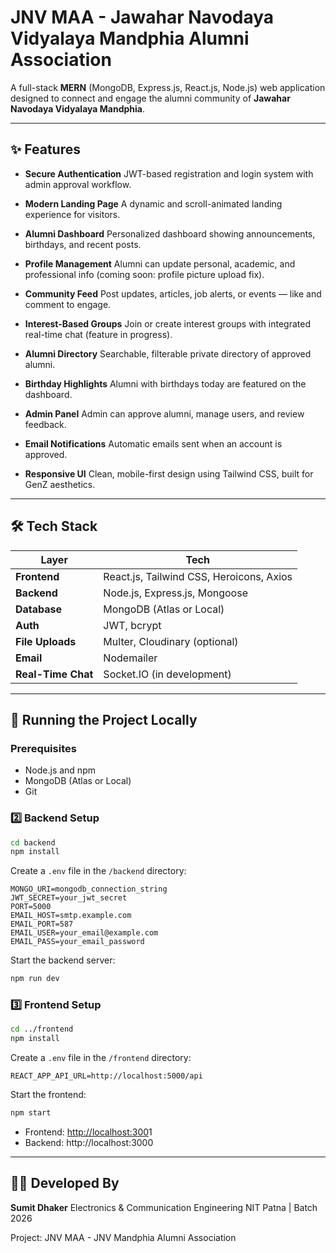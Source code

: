 # JNV MAA - Jawahar Navodaya Vidyalaya Mandphia Alumni Association

A full-stack **MERN** (MongoDB, Express.js, React.js, Node.js) web application designed to connect and engage the alumni community of **Jawahar Navodaya Vidyalaya Mandphia**.

---

## ✨ Features

* **Secure Authentication**
  JWT-based registration and login system with admin approval workflow.

* **Modern Landing Page**
  A dynamic and scroll-animated landing experience for visitors.

* **Alumni Dashboard**
  Personalized dashboard showing announcements, birthdays, and recent posts.

* **Profile Management**
  Alumni can update personal, academic, and professional info (coming soon: profile picture upload fix).

* **Community Feed**
  Post updates, articles, job alerts, or events — like and comment to engage.

* **Interest-Based Groups**
  Join or create interest groups with integrated real-time chat (feature in progress).

* **Alumni Directory**
  Searchable, filterable private directory of approved alumni.

* **Birthday Highlights**
  Alumni with birthdays today are featured on the dashboard.

* **Admin Panel**
  Admin can approve alumni, manage users, and review feedback.

* **Email Notifications**
  Automatic emails sent when an account is approved.

* **Responsive UI**
  Clean, mobile-first design using Tailwind CSS, built for GenZ aesthetics.

---

## 🛠️ Tech Stack

| Layer              | Tech                                     |
| ------------------ | ---------------------------------------- |
| **Frontend**       | React.js, Tailwind CSS, Heroicons, Axios |
| **Backend**        | Node.js, Express.js, Mongoose            |
| **Database**       | MongoDB (Atlas or Local)                 |
| **Auth**           | JWT, bcrypt                              |
| **File Uploads**   | Multer, Cloudinary (optional)            |
| **Email**          | Nodemailer                               |
| **Real-Time Chat** | Socket.IO (in development)               |

---

## 🚀 Running the Project Locally

### Prerequisites

* Node.js and npm
* MongoDB (Atlas or Local)
* Git

### 2️⃣ Backend Setup

```bash
cd backend
npm install
```

Create a `.env` file in the `/backend` directory:

```env
MONGO_URI=mongodb_connection_string
JWT_SECRET=your_jwt_secret
PORT=5000
EMAIL_HOST=smtp.example.com
EMAIL_PORT=587
EMAIL_USER=your_email@example.com
EMAIL_PASS=your_email_password
```

Start the backend server:

```bash
npm run dev
```

### 3️⃣ Frontend Setup

```bash
cd ../frontend
npm install
```

Create a `.env` file in the `/frontend` directory:

```env
REACT_APP_API_URL=http://localhost:5000/api
```

Start the frontend:

```bash
npm start
```

* Frontend: [http://localhost:300](http://localhost:3000)1
* Backend: http\://localhost:3000

---

## 👨‍💻 Developed By

**Sumit Dhaker**
Electronics & Communication Engineering
NIT Patna | Batch 2026

Project: JNV MAA - JNV Mandphia Alumni Association
